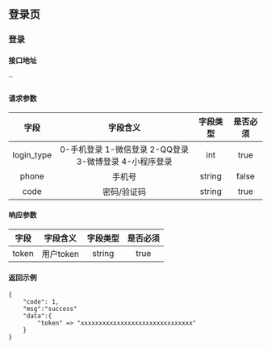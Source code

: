 ## 登录页

### 登录

#### 接口地址

``

#### 请求参数

| 字段 | 字段含义 | 字段类型 | 是否必须 |
|:----:|:----:|:----:|:----:|
| login_type | 0-手机登录 1-微信登录 2-QQ登录 3-微博登录 4-小程序登录 | int | true |
| phone | 手机号 | string | false |
| code | 密码/验证码 | string | true |

#### 响应参数

| 字段 | 字段含义 | 字段类型 | 是否必须 |
|:----:|:----:|:----:|:----:|
| token | 用户token | string | true |

#### 返回示例
````
{
    "code": 1,
    "msg":"success"
    "data":{
        "token" => "xxxxxxxxxxxxxxxxxxxxxxxxxxxxxxx"
    }
}
````

